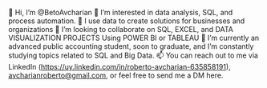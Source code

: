 👋 Hi, I’m @BetoAvcharian
👀 I’m interested in data analysis, SQL, and process automation.
🎈 I use data to create solutions for businesses and organizations
🤝 I’m looking to collaborate on SQL, EXCEL, and DATA VISUALIZATION PROJECTS Using POWER BI or TABLEAU
🌱 I’m currently an advanced public accounting student, soon to graduate, and I’m constantly studying topics related to SQL and Big Data.
📫 You can reach out to me via LinkedIn (https://uy.linkedin.com/in/roberto-avcharian-635858191), avcharianroberto@gmail.com, or feel free to send me a DM here.
